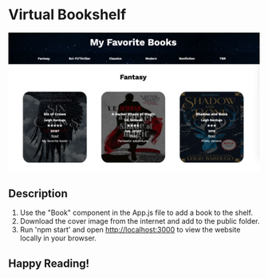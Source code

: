# Virtual Bookshelf

![Website Home](/public/bookshelfSite.png)
## Description
1. Use the "Book" component in the App.js file to add a book to the shelf.
2. Download the cover image from the internet and add to the public folder.
3. Run 'npm start' and open [http://localhost:3000](http://localhost:3000) to view the website locally in your browser.

## Happy Reading!
